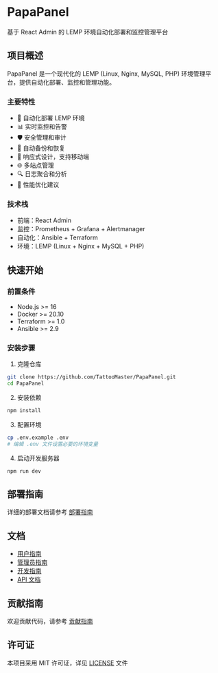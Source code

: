 # PapaPanel

基于 React Admin 的 LEMP 环境自动化部署和监控管理平台

## 项目概述

PapaPanel 是一个现代化的 LEMP (Linux, Nginx, MySQL, PHP) 环境管理平台，提供自动化部署、监控和管理功能。

### 主要特性

- 🚀 自动化部署 LEMP 环境
- 📊 实时监控和告警
- 🛡️ 安全管理和审计
- 🔄 自动备份和恢复
- 📱 响应式设计，支持移动端
- 🌐 多站点管理
- 🔍 日志聚合和分析
- 🎯 性能优化建议

### 技术栈

- 前端：React Admin
- 监控：Prometheus + Grafana + Alertmanager
- 自动化：Ansible + Terraform
- 环境：LEMP (Linux + Nginx + MySQL + PHP)

## 快速开始

### 前置条件

- Node.js >= 16
- Docker >= 20.10
- Terraform >= 1.0
- Ansible >= 2.9

### 安装步骤

1. 克隆仓库
```bash
git clone https://github.com/TattooMaster/PapaPanel.git
cd PapaPanel
```

2. 安装依赖
```bash
npm install
```

3. 配置环境
```bash
cp .env.example .env
# 编辑 .env 文件设置必要的环境变量
```

4. 启动开发服务器
```bash
npm run dev
```

## 部署指南

详细的部署文档请参考 [部署指南](docs/deployment.md)

## 文档

- [用户指南](docs/user/README.md)
- [管理员指南](docs/admin/README.md)
- [开发指南](docs/developer/README.md)
- [API 文档](docs/api/README.md)

## 贡献指南

欢迎贡献代码，请参考 [贡献指南](CONTRIBUTING.md)

## 许可证

本项目采用 MIT 许可证，详见 [LICENSE](LICENSE) 文件 